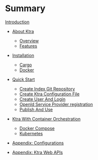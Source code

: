# Summary

[Introduction](./index.md)

* [About Ktra](./about_ktra/index.md)
    * [Overview](./about_ktra/overview.md)
    * [Features](./about_ktra/features.md)

* [Installation](./installation/index.md)
    * [Cargo](./installation/cargo.md)
    * [Docker](./installation/docker.md) 

* [Quick Start](./quick_start/index.md)
    * [Create Index Git Repository](./quick_start/create_index_git_repository.md)
    * [Create Ktra Configuration File](./quick_start/create_ktra_configuration_file.md)
    * [Create User And Login](./quick_start/create_user_and_login.md)
    * [OpenId Service Provider registration](./quick_start/openid.md)
    * [Publish And Use](./quick_start/publish_and_use.md)

* [Ktra With Container Orchestration]()
    * [Docker Compose]()
    * [Kubernetes]()

* [Appendix: Configurations](./configurations.md)
* [Appendix: Ktra Web APIs](./ktra_web_apis.md)

